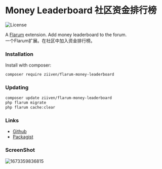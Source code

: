 # Money Leaderboard 社区资金排行榜

![License](https://img.shields.io/badge/license-MIT-blue.svg) 

A [Flarum](http://flarum.org) extension. Add money leaderboard to the forum.  
一个Flarum扩展。在社区中加入资金排行榜。  

### Installation

Install with composer:

```sh
composer require ziiven/flarum-money-leaderboard
```

### Updating

```sh
composer update ziiven/flarum-money-leaderboard
php flarum migrate
php flarum cache:clear
```

### Links

- [Github](https://github.com/Ziiven/flarum-money-leaderboard)
- [Packagist](https://packagist.org/packages/ziiven/flarum-money-leaderboard)

### ScreenShot
![1673359836815](https://user-images.githubusercontent.com/29644610/211573483-50fc35a1-ad95-4987-ab1e-c23f335ac853.jpg)